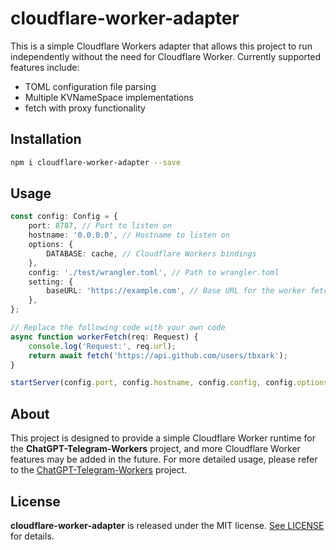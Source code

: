# cloudflare-worker-adapter

This is a simple Cloudflare Workers adapter that allows this project to run independently without the need for Cloudflare Worker. Currently supported features include:

- TOML configuration file parsing
- Multiple KVNameSpace implementations
- fetch with proxy functionality

## Installation

```sh
npm i cloudflare-worker-adapter --save
```

## Usage

```typescript
const config: Config = {
    port: 8787, // Port to listen on
    hostname: '0.0.0.0', // Hostname to listen on
    options: {
        DATABASE: cache, // Cloudflare Workers bindings
    },
    config: './test/wrangler.toml', // Path to wrangler.toml
    setting: {
        baseURL: 'https://example.com', // Base URL for the worker fetch
    },
};

// Replace the following code with your own code
async function workerFetch(req: Request) {
    console.log('Request:', req.url);
    return await fetch('https://api.github.com/users/tbxark');
}

startServer(config.port, config.hostname, config.config, config.options, config.setting, workerFetch);
```

## About
This project is designed to provide a simple Cloudflare Worker runtime for the **ChatGPT-Telegram-Workers** project, and more Cloudflare Worker features may be added in the future. For more detailed usage, please refer to the [ChatGPT-Telegram-Workers](https://github.com/TBXark/ChatGPT-Telegram-Workers) project.

## License

**cloudflare-worker-adapter** is released under the MIT license. [See LICENSE](LICENSE) for details.